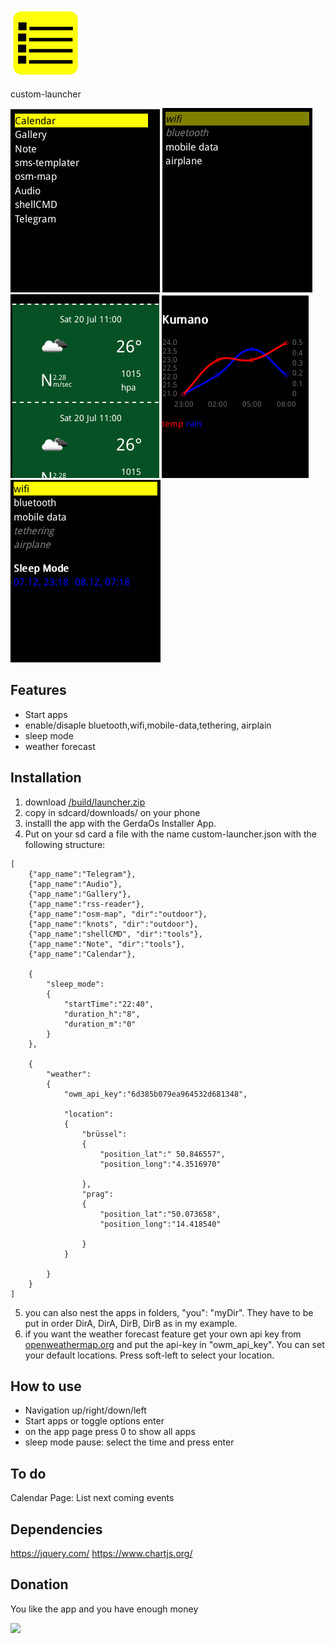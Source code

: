 ![logo](/images/logo.png) 

custom-launcher

![image-1](/images/image-1.png)
![image-2](/images/image-2.png)
![image-3](/images/image-3.png)
![image-4](/images/image-4.png)
![image-5](/images/image-5.png)



## Features

- Start apps
- enable/disaple bluetooth,wifi,mobile-data,tethering, airplain
- sleep mode
- weather forecast

## Installation


1. download [/build/launcher.zip](/build/launcher.zip) 
2. copy in sdcard/downloads/ on your phone 
3. installl the app with the GerdaOs Installer App.
4. Put on your sd card a file with the name custom-launcher.json with the following structure:

```
[
	{"app_name":"Telegram"},
	{"app_name":"Audio"},
	{"app_name":"Gallery"},
	{"app_name":"rss-reader"},
	{"app_name":"osm-map", "dir":"outdoor"},
	{"app_name":"knots", "dir":"outdoor"},
	{"app_name":"shellCMD", "dir":"tools"},
	{"app_name":"Note", "dir":"tools"},
	{"app_name":"Calendar"},

	{
		"sleep_mode":
		{
			"startTime":"22:40",
			"duration_h":"8",
			"duration_m":"0"
		}
	},

	{
		"weather":
		{
			"owm_api_key":"6d385b079ea964532d681348",
		
			"location":
			{
				"brüssel":
				{
					"position_lat":" 50.846557",
					"position_long":"4.3516970"

				},
				"prag":
				{
					"position_lat":"50.073658",
					"position_long":"14.418540"

				}
			}

		}
	}
]

```

5. you can also nest the apps in folders, "you": "myDir". They have to be put in order DirA, DirA, DirB, DirB as in my example.
6. if you want the weather forecast feature get your own api key from [openweathermap.org](openweathermap.org) and put the api-key in "owm_api_key". You can set your default locations. Press soft-left to select your location.

## How to use

+ Navigation up/right/down/left
+ Start apps or toggle options enter
+ on the app page press 0 to show all apps
+ sleep mode pause: select the time and press enter



## To do

Calendar Page: List next coming events

## Dependencies

https://jquery.com/
https://www.chartjs.org/


## Donation

You like the app and you have enough money

[![](https://www.paypalobjects.com/en_US/i/btn/btn_donateCC_LG.gif)](https://www.paypal.com/cgi-bin/webscr?cmd=_s-xclick&hosted_button_id=Q8QLA8CNMWAWG)


